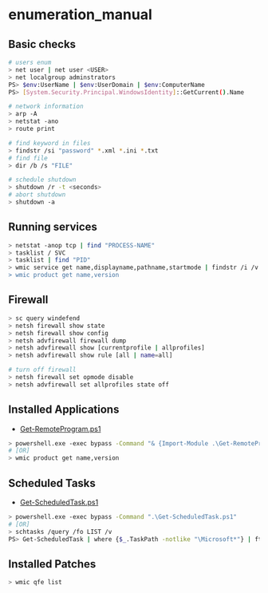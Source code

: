 # enumeration_manual

## Basic checks

```bash
# users enum
> net user | net user <USER>
> net localgroup adminstrators
PS> $env:UserName | $env:UserDomain | $env:ComputerName
PS> [System.Security.Principal.WindowsIdentity]::GetCurrent().Name

# network information
> arp -A
> netstat -ano
> route print

# find keyword in files
> findstr /si "password" *.xml *.ini *.txt
# find file
> dir /b /s "FILE"

# schedule shutdown
> shutdown /r -t <seconds>
# abort shutdown
> shutdown -a
```

## Running services

```bash
> netstat -anop tcp | find "PROCESS-NAME"
> tasklist / SVC
> tasklist | find "PID"
> wmic service get name,displayname,pathname,startmode | findstr /i /v "C:\Windows\\" |findstr /i /v """
> wmic product get name,version
```

## Firewall

```bash
> sc query windefend
> netsh firewall show state
> netsh firewall show config
> netsh advfirewall firewall dump
> netsh advfirewall show [currentprofile | allprofiles]
> netsh advfirewall show rule [all | name=all]

# turn off firewall
> netsh firewall set opmode disable
> netsh advfirewall set allprofiles state off
```

## Installed Applications

* [Get-RemoteProgram.ps1](https://github.com/jaapbrasser/SharedScripts/blob/master/Get-RemoteProgram/Get-RemoteProgram.ps1)

```bash
> powershell.exe -exec bypass -Command "& {Import-Module .\Get-RemoteProgram.ps1; Get-RemoteProgram}"
# [OR]
> wmic product get name,version
```

## Scheduled Tasks

* [Get-ScheduledTask.ps1](https://github.com/jaapbrasser/SharedScripts/blob/master/Get-ScheduledTask/Get-ScheduledTask.ps1)

```bash
> powershell.exe -exec bypass -Command ".\Get-ScheduledTask.ps1"
# [OR]
> schtasks /query /fo LIST /v
PS> Get-ScheduledTask | where {$_.TaskPath -notlike "\Microsoft*"} | ft TaskName,TaskPath,State
```

## Installed Patches

```bash
> wmic qfe list
```
